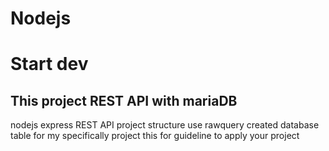 # Nodejs
# Start dev

## This project REST API with mariaDB
nodejs express REST API project structure
use rawquery
created database table for my specifically project
this for guideline to apply your project
